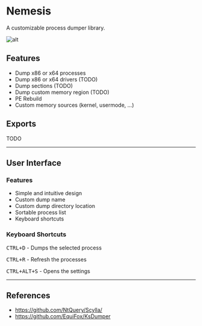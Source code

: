 # Nemesis
A customizable process dumper library.

![alt](https://user-images.githubusercontent.com/26800596/55280408-94fcc680-5325-11e9-945b-912a16b1ed5d.jpg)

## Features
- Dump x86 or x64 processes 
- Dump x86 or x64 drivers (TODO)
- Dump sections (TODO)
- Dump custom memory region (TODO)
- PE Rebuild
- Custom memory sources (kernel, usermode, ...)

## Exports
TODO

--- 

## User Interface
### Features 
- Simple and intuitive design
- Custom dump name
- Custom dump directory location
- Sortable process list
- Keyboard shortcuts

### Keyboard Shortcuts
<kbd>CTRL+D</kbd> - Dumps the selected process

<kbd>CTRL+R</kbd> - Refresh the processes

<kbd>CTRL+ALT+S</kbd> - Opens the settings

---

## References
- https://github.com/NtQuery/Scylla/
- https://github.com/EquiFox/KsDumper
